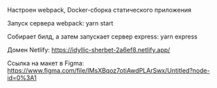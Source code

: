 Настроен webpack, Docker-сборка статического приложения

Запуск сервера webpack:
yarn start

Cобирает билд, а затем запускает сервер express:
yarn express

Домен Netlify:
https://idyllic-sherbet-2a6ef8.netlify.app/

Ссылка на макет в Figma:
https://www.figma.com/file/IMsXBqoz7otiAwdPLArSwx/Untitled?node-id=0%3A1
